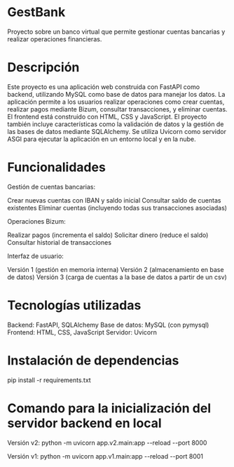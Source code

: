 # GestBank
Proyecto sobre un banco virtual que permite gestionar cuentas bancarias y realizar operaciones financieras.

# Descripción
Este proyecto es una aplicación web construida con FastAPI como backend, utilizando MySQL como base de datos para manejar los datos. La aplicación permite a los usuarios realizar operaciones como crear cuentas, realizar pagos mediante Bizum, consultar transacciones, y eliminar cuentas. El frontend está construido con HTML, CSS y JavaScript.
El proyecto también incluye características como la validación de datos y la gestión de las bases de datos mediante SQLAlchemy. Se utiliza Uvicorn como servidor ASGI para ejecutar la aplicación en un entorno local y en la nube.

# Funcionalidades

Gestión de cuentas bancarias:

Crear nuevas cuentas con IBAN y saldo inicial
Consultar saldo de cuentas existentes
Eliminar cuentas (incluyendo todas sus transacciones asociadas)


Operaciones Bizum:

Realizar pagos (incrementa el saldo)
Solicitar dinero (reduce el saldo)
Consultar historial de transacciones


Interfaz de usuario:

Versión 1 (gestión en memoria interna)
Versión 2 (almacenamiento en base de datos)
Versión 3 (carga de cuentas a la base de datos a partir de un csv)



# Tecnologías utilizadas

Backend: FastAPI, SQLAlchemy
Base de datos: MySQL (con pymysql)
Frontend: HTML, CSS, JavaScript
Servidor: Uvicorn

# Instalación de dependencias
pip install -r requirements.txt

# Comando para la inicialización del servidor backend en local
Versión v2:
python -m uvicorn app.v2.main:app --reload --port 8000

Versión v1:
python -m uvicorn app.v1.main:app --reload --port 8001
